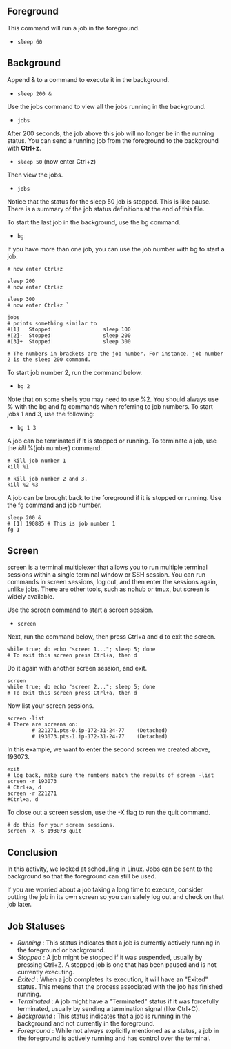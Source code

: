 ## Foreground
This command will run a job in the foreground.
- `sleep 60`

## Background
Append & to a command to execute it in the background.
- `sleep 200 &`

Use the jobs command to view all the jobs running in the background.
- `jobs`

After 200 seconds, the job above this job will no longer be in the running status.
You can send a running job from the foreground to the background with **Ctrl+z**.
- `sleep 50` (now enter Ctrl+z)

Then view the jobs.
- `jobs`

Notice that the status for the sleep 50 job is stopped. This is like pause.
There is a summary of the job status definitions at the end of this file.

To start the last job in the background, use the bg command.
- `bg`

If you have more than one job, you can use the job number with bg to start a job.

``` sleep 100
# now enter Ctrl+z

sleep 200
# now enter Ctrl+z

sleep 300
# now enter Ctrl+z `

jobs
# prints something similar to
#[1]   Stopped                 sleep 100
#[2]-  Stopped                 sleep 200
#[3]+  Stopped                 sleep 300

# The numbers in brackets are the job number. For instance, job number 2 is the sleep 200 command.
```

To start job number 2, run the command below.
- `bg 2`

Note that on some shells you may need to use %2. You should always use % with the bg and fg commands when referring to job numbers.
To start jobs 1 and 3, use the following:
- `bg 1 3`

A job can be terminated if it is stopped or running. To terminate a job, use the *kill* %(job number) command:
```
# kill job number 1
kill %1

# kill job number 2 and 3. 
kill %2 %3
```

A job can be brought back to the foreground if it is stopped or running. Use the fg command and job number.

```
sleep 200 &
# [1] 190885 # This is job number 1
fg 1
```
## Screen
screen is a terminal multiplexer that allows you to run multiple terminal sessions within a single terminal window or SSH session. You can run commands in screen sessions, log out, and then enter the sessions again, unlike jobs. There are other tools, such as nohub or tmux, but screen is widely available.

Use the screen command to start a screen session.
- `screen`

Next, run the command below, then press Ctrl+a and d to exit the screen.
```
while true; do echo "screen 1..."; sleep 5; done
# To exit this screen press Ctrl+a, then d
```

Do it again with another screen session, and exit.

```
screen
while true; do echo "screen 2..."; sleep 5; done
# To exit this screen press Ctrl+a, then d
```

Now list your screen sessions.

```
screen -list
# There are screens on:
        # 221271.pts-0.ip-172-31-24-77    (Detached)
        # 193073.pts-1.ip-172-31-24-77    (Detached)
```

In this example, we want to enter the second screen we created above, 193073.

```
exit
# log back, make sure the numbers match the results of screen -list
screen -r 193073
# Ctrl+a, d
screen -r 221271
#Ctrl+a, d
```

To close out a screen session, use the -X flag to run the quit command.

```
# do this for your screen sessions.
screen -X -S 193073 quit
```

## Conclusion
In this activity, we looked at scheduling in Linux. Jobs can be sent to the background so that the foreground can still be used.

If you are worried about a job taking a long time to execute, consider putting the job in its own screen so you can safely log out and check on that job later.

## Job Statuses

- *Running* : This status indicates that a job is currently actively running in the foreground or background.
- *Stopped* : A job might be stopped if it was suspended, usually by pressing Ctrl+Z. A stopped job is one that has been paused and is not currently executing.
- *Exited* : When a job completes its execution, it will have an "Exited" status. This means that the process associated with the job has finished running.
- *Terminated* : A job might have a "Terminated" status if it was forcefully terminated, usually by sending a termination signal (like Ctrl+C).
- *Background* : This status indicates that a job is running in the background and not currently in the foreground.
- *Foreground* : While not always explicitly mentioned as a status, a job in the foreground is actively running and has control over the terminal.
